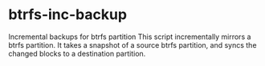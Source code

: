 # btrfs-inc-backup
Incremental backups for btrfs partition
This script incrementally mirrors a btrfs partition. It takes a snapshot of a source btrfs partition, and syncs the changed blocks to a destination partition.
